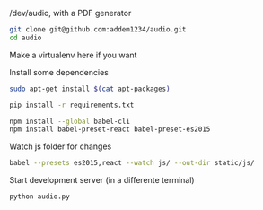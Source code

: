 /dev/audio, with a PDF generator

```bash
git clone git@github.com:addem1234/audio.git
cd audio
```

Make a virtualenv here if you want

Install some dependencies
```bash
sudo apt-get install $(cat apt-packages)

pip install -r requirements.txt

npm install --global babel-cli
npm install babel-preset-react babel-preset-es2015
```

Watch js folder for changes
```bash
babel --presets es2015,react --watch js/ --out-dir static/js/
```

Start development server (in a differente terminal)
```bash
python audio.py
```
